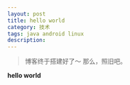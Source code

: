 ```yaml
---
layout: post
title: hello world
category: 技术
tags: java android linux
description: 
---
```


> 博客终于搭建好了～ 那么，照旧吧。

**hello world**



